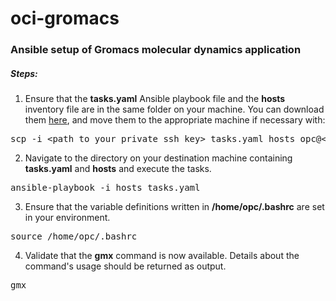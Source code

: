 # oci-gromacs
### Ansible setup of Gromacs molecular dynamics application

##### Steps:

1. Ensure that the <b>tasks.yaml</b> Ansible playbook file and the <b>hosts</b> inventory file are in the same folder on your machine. You can download them [here](https://github.com/oci-hpc/oci-gromacs/archive/refs/heads/main.zip), and move them to the appropriate machine if necessary with:
<pre>
scp -i &ltpath to your private ssh key&gt tasks.yaml hosts opc@&ltdestination machine ip address&gt:&ltdestination directory&gt
</pre>
2. Navigate to the directory on your destination machine containing <b>tasks.yaml</b> and <b>hosts</b> and execute the tasks.
<pre>
ansible-playbook -i hosts tasks.yaml
</pre>
3. Ensure that the variable definitions written in <b>/home/opc/.bashrc</b> are set in your environment.
<pre>
source /home/opc/.bashrc
</pre>
4. Validate that the <b>gmx</b> command is now available. Details about the command's usage should be returned as output.
<pre>
gmx
</pre>
